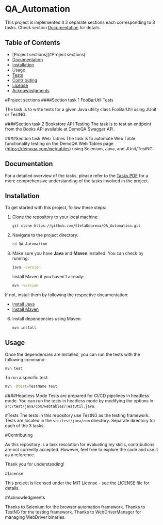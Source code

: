 # QA_Automation

This project is implemented it 3 separate sections each corresponding to 3 tasks. Check  section [Documentation](#Documentation) for details.


## Table of Contents
- [Project sections](#Project sections)
- [Documentation](#Documentation)
- [Installation](#installation)
- [Usage](#Usage)
- [Tests](#Tests)
- [Contributing](#Contributing)
- [License](#License)
- [Acknowledgments](#Acknowledgments)


#Project sections
####Section task 1 FooBarUtil Tests

The task is to write tests for a given Java utility class FooBarUtil using JUnit or TestNG.

####Section task 2 Bookstore API Testing
The task is to test an endpoint from the Books API available at DemoQA Swagger API.

####Section task Web Tables
The task is to automate Web Table functionality testing on the DemoQA Web Tables page
(https://demoqa.com/webtables) using Selenium, Java, and JUnit/TestNG. 

## Documentation

For a detailed overview of the tasks, please refer to the [Tasks PDF](docs/tasks.pdf) for a more comprehensive understanding of the tasks involved in the project.

## Installation

To get started with this project, follow these steps:

1. Clone the repository to your local machine:
    ```bash
    git clone https://github.com/StelaDobreva/QA_Automation.git
    ```

2. Navigate to the project directory:
    ```bash
    cd QA_Automation
    ```

3. Make sure you have **Java** and **Maven** installed.
   You can check by running:
   ```bash
   java -version
   ```
   
   Install Maven if you haven't already:
   ```bash
   mvn -version
   ```
   
If not, install them by following the respective documentation:
    
* [Install Java](https://www.oracle.com/java/technologies/javase-jdk11-downloads.html)
* [Install Maven](https://maven.apache.org/install.html)

6. Install dependencies using Maven:
    ```bash
    mvn install
    ```

## Usage

Once the dependencies are installed, you can run the tests with the following command:

```bash
mvn test
```

To run a specific test:
```bash
mvn -Dtest=TestName test
```

####Headless Mode
Tests are prepared for CI/CD pipelines in headless mode. You can run the tests in headless mode by modifying the options in `src/test/java/com/webtables/TestUtil.java`.

#Tests
The tests in this repository use TestNG as the testing framework. Tests are located in the `src/test/java/com` directory. Separate directory for each of the 3 tasks.

#Contributing

As this repository is a task resolution for evaluating my skills, contributions are not currently accepted. However, feel free to explore the code and use it as a reference.

Thank you for understanding!

#License

This project is licensed under the MIT License - see the LICENSE file for details.

#Acknowledgments

Thanks to Selenium for the browser automation framework.
Thanks to TestNG for the testing framework.
Thanks to WebDriverManager for managing WebDriver binaries.